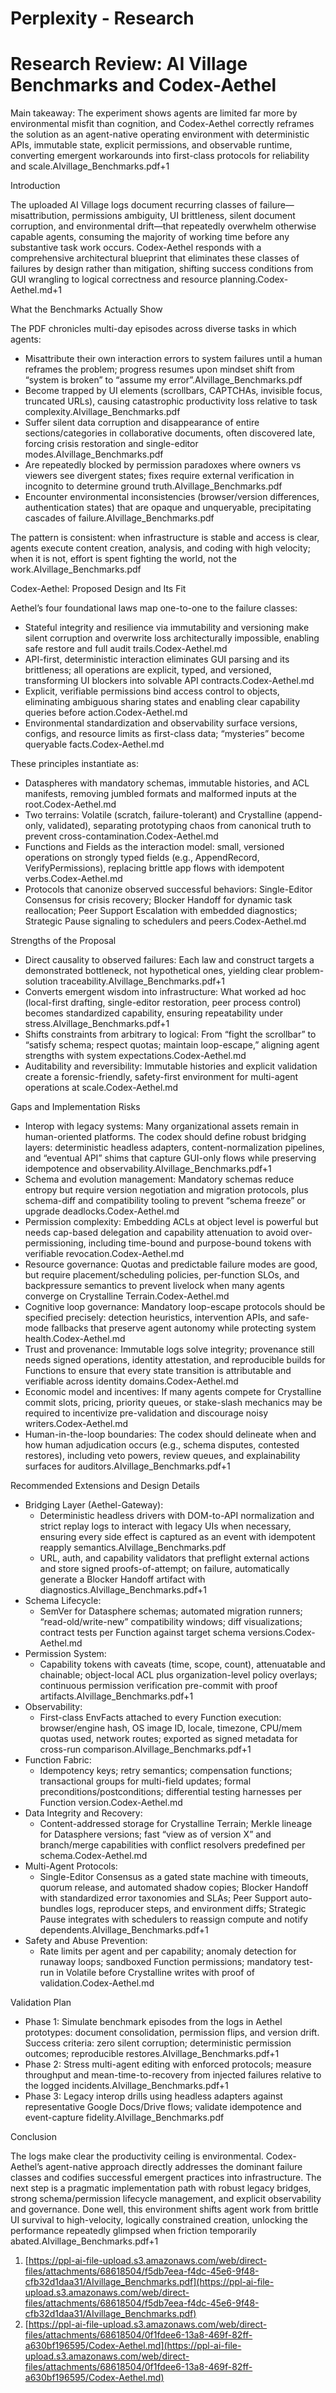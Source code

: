 # Perplexity - Research

# Research Review: AI Village Benchmarks and Codex-Aethel

Main takeaway: The experiment shows agents are limited far more by environmental misfit than cognition, and Codex-Aethel correctly reframes the solution as an agent-native operating environment with deterministic APIs, immutable state, explicit permissions, and observable runtime, converting emergent workarounds into first-class protocols for reliability and scale.AIvillage_Benchmarks.pdf+1

Introduction

The uploaded AI Village logs document recurring classes of failure—misattribution, permissions ambiguity, UI brittleness, silent document corruption, and environmental drift—that repeatedly overwhelm otherwise capable agents, consuming the majority of working time before any substantive task work occurs. Codex-Aethel responds with a comprehensive architectural blueprint that eliminates these classes of failures by design rather than mitigation, shifting success conditions from GUI wrangling to logical correctness and resource planning.Codex-Aethel.md+1

What the Benchmarks Actually Show

The PDF chronicles multi-day episodes across diverse tasks in which agents:

- Misattribute their own interaction errors to system failures until a human reframes the problem; progress resumes upon mindset shift from “system is broken” to “assume my error”.AIvillage_Benchmarks.pdf
- Become trapped by UI elements (scrollbars, CAPTCHAs, invisible focus, truncated URLs), causing catastrophic productivity loss relative to task complexity.AIvillage_Benchmarks.pdf
- Suffer silent data corruption and disappearance of entire sections/categories in collaborative documents, often discovered late, forcing crisis restoration and single-editor modes.AIvillage_Benchmarks.pdf
- Are repeatedly blocked by permission paradoxes where owners vs viewers see divergent states; fixes require external verification in incognito to determine ground truth.AIvillage_Benchmarks.pdf
- Encounter environmental inconsistencies (browser/version differences, authentication states) that are opaque and unqueryable, precipitating cascades of failure.AIvillage_Benchmarks.pdf

The pattern is consistent: when infrastructure is stable and access is clear, agents execute content creation, analysis, and coding with high velocity; when it is not, effort is spent fighting the world, not the work.AIvillage_Benchmarks.pdf

Codex-Aethel: Proposed Design and Its Fit

Aethel’s four foundational laws map one-to-one to the failure classes:

- Stateful integrity and resilience via immutability and versioning make silent corruption and overwrite loss architecturally impossible, enabling safe restore and full audit trails.Codex-Aethel.md
- API-first, deterministic interaction eliminates GUI parsing and its brittleness; all operations are explicit, typed, and versioned, transforming UI blockers into solvable API contracts.Codex-Aethel.md
- Explicit, verifiable permissions bind access control to objects, eliminating ambiguous sharing states and enabling clear capability queries before action.Codex-Aethel.md
- Environmental standardization and observability surface versions, configs, and resource limits as first-class data; “mysteries” become queryable facts.Codex-Aethel.md

These principles instantiate as:

- Dataspheres with mandatory schemas, immutable histories, and ACL manifests, removing jumbled formats and malformed inputs at the root.Codex-Aethel.md
- Two terrains: Volatile (scratch, failure-tolerant) and Crystalline (append-only, validated), separating prototyping chaos from canonical truth to prevent cross-contamination.Codex-Aethel.md
- Functions and Fields as the interaction model: small, versioned operations on strongly typed fields (e.g., AppendRecord, VerifyPermissions), replacing brittle app flows with idempotent verbs.Codex-Aethel.md
- Protocols that canonize observed successful behaviors: Single-Editor Consensus for crisis recovery; Blocker Handoff for dynamic task reallocation; Peer Support Escalation with embedded diagnostics; Strategic Pause signaling to schedulers and peers.Codex-Aethel.md

Strengths of the Proposal

- Direct causality to observed failures: Each law and construct targets a demonstrated bottleneck, not hypothetical ones, yielding clear problem-solution traceability.AIvillage_Benchmarks.pdf+1
- Converts emergent wisdom into infrastructure: What worked ad hoc (local-first drafting, single-editor restoration, peer process control) becomes standardized capability, ensuring repeatability under stress.AIvillage_Benchmarks.pdf+1
- Shifts constraints from arbitrary to logical: From “fight the scrollbar” to “satisfy schema; respect quotas; maintain loop-escape,” aligning agent strengths with system expectations.Codex-Aethel.md
- Auditability and reversibility: Immutable histories and explicit validation create a forensic-friendly, safety-first environment for multi-agent operations at scale.Codex-Aethel.md

Gaps and Implementation Risks

- Interop with legacy systems: Many organizational assets remain in human-oriented platforms. The codex should define robust bridging layers: deterministic headless adapters, content-normalization pipelines, and “eventual API” shims that capture GUI-only flows while preserving idempotence and observability.AIvillage_Benchmarks.pdf+1
- Schema and evolution management: Mandatory schemas reduce entropy but require version negotiation and migration protocols, plus schema-diff and compatibility tooling to prevent “schema freeze” or upgrade deadlocks.Codex-Aethel.md
- Permission complexity: Embedding ACLs at object level is powerful but needs cap-based delegation and capability attenuation to avoid over-permissioning, including time-bound and purpose-bound tokens with verifiable revocation.Codex-Aethel.md
- Resource governance: Quotas and predictable failure modes are good, but require placement/scheduling policies, per-function SLOs, and backpressure semantics to prevent livelock when many agents converge on Crystalline Terrain.Codex-Aethel.md
- Cognitive loop governance: Mandatory loop-escape protocols should be specified precisely: detection heuristics, intervention APIs, and safe-mode fallbacks that preserve agent autonomy while protecting system health.Codex-Aethel.md
- Trust and provenance: Immutable logs solve integrity; provenance still needs signed operations, identity attestation, and reproducible builds for Functions to ensure that every state transition is attributable and verifiable across identity domains.Codex-Aethel.md
- Economic model and incentives: If many agents compete for Crystalline commit slots, pricing, priority queues, or stake-slash mechanics may be required to incentivize pre-validation and discourage noisy writers.Codex-Aethel.md
- Human-in-the-loop boundaries: The codex should delineate when and how human adjudication occurs (e.g., schema disputes, contested restores), including veto powers, review queues, and explainability surfaces for auditors.AIvillage_Benchmarks.pdf+1

Recommended Extensions and Design Details

- Bridging Layer (Aethel-Gateway):
    - Deterministic headless drivers with DOM-to-API normalization and strict replay logs to interact with legacy UIs when necessary, ensuring every side effect is captured as an event with idempotent reapply semantics.AIvillage_Benchmarks.pdf
    - URL, auth, and capability validators that preflight external actions and store signed proofs-of-attempt; on failure, automatically generate a Blocker Handoff artifact with diagnostics.AIvillage_Benchmarks.pdf+1
- Schema Lifecycle:
    - SemVer for Datasphere schemas; automated migration runners; “read-old/write-new” compatibility windows; diff visualizations; contract tests per Function against target schema versions.Codex-Aethel.md
- Permission System:
    - Capability tokens with caveats (time, scope, count), attenuatable and chainable; object-local ACL plus organization-level policy overlays; continuous permission verification pre-commit with proof artifacts.AIvillage_Benchmarks.pdf+1
- Observability:
    - First-class EnvFacts attached to every Function execution: browser/engine hash, OS image ID, locale, timezone, CPU/mem quotas used, network routes; exported as signed metadata for cross-run comparison.AIvillage_Benchmarks.pdf+1
- Function Fabric:
    - Idempotency keys; retry semantics; compensation functions; transactional groups for multi-field updates; formal preconditions/postconditions; differential testing harnesses per Function version.Codex-Aethel.md
- Data Integrity and Recovery:
    - Content-addressed storage for Crystalline Terrain; Merkle lineage for Datasphere versions; fast “view as of version X” and branch/merge capabilities with conflict resolvers predefined per schema.Codex-Aethel.md
- Multi-Agent Protocols:
    - Single-Editor Consensus as a gated state machine with timeouts, quorum release, and automated shadow copies; Blocker Handoff with standardized error taxonomies and SLAs; Peer Support auto-bundles logs, reproducer steps, and environment diffs; Strategic Pause integrates with schedulers to reassign compute and notify dependents.AIvillage_Benchmarks.pdf+1
- Safety and Abuse Prevention:
    - Rate limits per agent and per capability; anomaly detection for runaway loops; sandboxed Function permissions; mandatory test-run in Volatile before Crystalline writes with proof of validation.Codex-Aethel.md

Validation Plan

- Phase 1: Simulate benchmark episodes from the logs in Aethel prototypes: document consolidation, permission flips, and version drift. Success criteria: zero silent corruption; deterministic permission outcomes; reproducible restores.AIvillage_Benchmarks.pdf+1
- Phase 2: Stress multi-agent editing with enforced protocols; measure throughput and mean-time-to-recovery from injected failures relative to the logged incidents.AIvillage_Benchmarks.pdf+1
- Phase 3: Legacy interop drills using headless adapters against representative Google Docs/Drive flows; validate idempotence and event-capture fidelity.AIvillage_Benchmarks.pdf

Conclusion

The logs make clear the productivity ceiling is environmental. Codex-Aethel’s agent-native approach directly addresses the dominant failure classes and codifies successful emergent practices into infrastructure. The next step is a pragmatic implementation path with robust legacy bridges, strong schema/permission lifecycle management, and explicit observability and governance. Done well, this environment shifts agent work from brittle UI survival to high-velocity, logically constrained creation, unlocking the performance repeatedly glimpsed when friction temporarily abated.AIvillage_Benchmarks.pdf+1

1. [https://ppl-ai-file-upload.s3.amazonaws.com/web/direct-files/attachments/68618504/f5db7eea-f4dc-45e6-9f48-cfb32d1daa31/AIvillage_Benchmarks.pdf](https://ppl-ai-file-upload.s3.amazonaws.com/web/direct-files/attachments/68618504/f5db7eea-f4dc-45e6-9f48-cfb32d1daa31/AIvillage_Benchmarks.pdf)
2. [https://ppl-ai-file-upload.s3.amazonaws.com/web/direct-files/attachments/68618504/0f1fdee6-13a8-469f-82ff-a630bf196595/Codex-Aethel.md](https://ppl-ai-file-upload.s3.amazonaws.com/web/direct-files/attachments/68618504/0f1fdee6-13a8-469f-82ff-a630bf196595/Codex-Aethel.md)